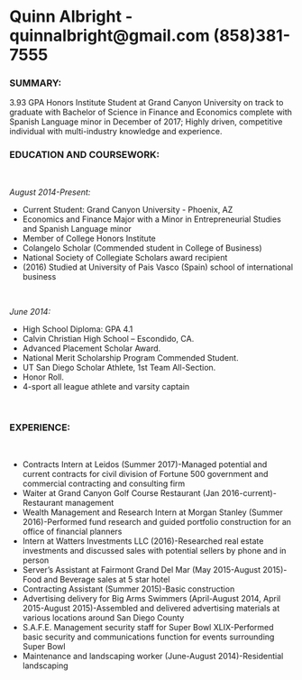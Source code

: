 <html> 
<head>
  <link rel="stylesheet" "type=css" href="CSS.descript">
</head>
<body>
 <h1> Quinn Albright - quinnalbright@gmail.com (858)381-7555</h1>
<h3>SUMMARY:</h3>
<body>3.93 GPA Honors Institute Student at Grand Canyon University on track to graduate with Bachelor of Science in Finance and Economics complete with Spanish Language minor in December of 2017; Highly driven, competitive individual with multi-industry knowledge and experience.</body>

<h3>EDUCATION AND COURSEWORK: </h3>  

<i> August 2014-Present: </i>  
<ul>
<li> Current Student: Grand Canyon University - Phoenix, AZ</li>
<li>Economics and Finance Major with a Minor in Entrepreneurial Studies and Spanish Language minor</li>
<li>Member of College Honors Institute</li>
<li>Colangelo Scholar (Commended student in College of Business)</li>
<li>National Society of Collegiate Scholars award recipient</li>
<li>(2016) Studied at University of Pais Vasco (Spain) school of international business</li>
</ul>
 

<i>June 2014: </i>
<ul>
<li>High School Diploma: GPA 4.1</li>
<li>Calvin Christian High School – Escondido, CA.</li>
<li>Advanced Placement Scholar Award.</li>
<li>National Merit Scholarship Program Commended Student.</li>
<li>UT San Diego Scholar Athlete, 1st Team All-Section. </li>
<li>Honor Roll.</li>
<li>4-sport all league athlete and varsity captain</li>
</ul>
 
 
<h3> EXPERIENCE:</h3>
 <ul>
<li>Contracts Intern at Leidos (Summer 2017)-Managed potential and current contracts for civil division of Fortune 500 government and commercial contracting and consulting firm </li>
<li>Waiter at Grand Canyon Golf Course Restaurant (Jan 2016-current)-Restaurant management </li>
<li>Wealth Management and Research Intern at Morgan Stanley (Summer 2016)-Performed fund research and guided portfolio construction for an office of financial planners</li>
<li>Intern at Watters Investments LLC (2016)-Researched real estate investments and discussed sales with potential sellers by phone and in person</li>
<li>Server’s Assistant at Fairmont Grand Del Mar (May 2015-August 2015)-Food and Beverage sales at 5 star hotel</li>
<li>Contracting Assistant (Summer 2015)-Basic construction </li>
<li>Advertising delivery for Big Arms Swimmers (April-August 2014, April 2015-August 2015)-Assembled and delivered advertising materials at various locations around San Diego County</li>
<li>S.A.F.E. Management security staff for Super Bowl XLIX-Performed basic security and communications function for events surrounding Super Bowl</li>
<li>Maintenance and landscaping worker (June-August 2014)-Residential landscaping</li>
</ul>
</body>
</html>

